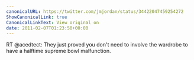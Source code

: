 ```yaml
---
canonicalURL: https://twitter.com/jmjordan/status/34422047459254272
ShowCanonicalLink: true
CanonicalLinkText: View original on
date: 2011-02-07T01:23:50+00:00
---
```

RT @acedtect: They just proved you don't need to involve the wardrobe to have a halftime supreme bowl malfunction.